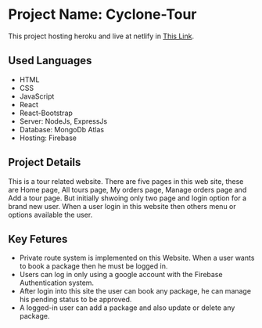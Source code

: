 # Project Name: Cyclone-Tour

This project hosting heroku and live at netlify in [This Link](https://cyclone-tour.web.app/).

## Used Languages

- HTML
- CSS
- JavaScript
- React
- React-Bootstrap
- Server: NodeJs, ExpressJs
- Database: MongoDb Atlas
- Hosting: Firebase

## Project Details

This is a tour related website. There are five pages in this web site, these are Home page, All tours page, My orders page, Manage orders page and Add a tour page. But initially shwoing only two page and login option for a brand new user. When a user login in this website then others menu or options available the user.

## Key Fetures

- Private route system is implemented on this Website. When a user wants to book a
  package then he must be logged in.
- Users can log in only using a google account with the Firebase Authentication
  system.
- After login into this site the user can book any package, he can manage his pending
  status to be approved.
- A logged-in user can add a package and also update or delete any package.
